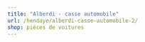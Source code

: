 ```yaml
---
title: "Alberdi - casse automobile"
url: /hendaye/alberdi-casse-automobile-2/
shop: pièces de voitures
---
```

